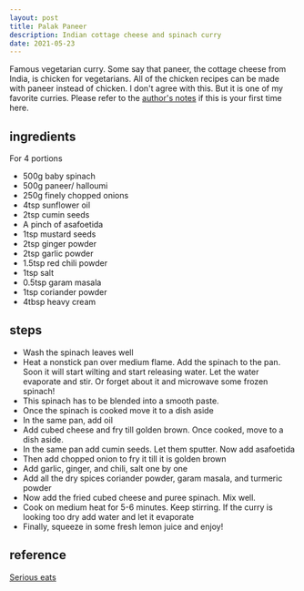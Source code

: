 ```yaml
---
layout: post
title: Palak Paneer
description: Indian cottage cheese and spinach curry
date: 2021-05-23
---
```


Famous vegetarian curry. Some say that paneer, the cottage cheese from India, is chicken for vegetarians. All of the chicken recipes can be made with paneer instead of chicken. I don't agree with this. But it is one of my favorite curries.
Please refer to the [author's notes](https://nchahare.github.io/blog/2022/cooking/) if this is your first time here.

## ingredients
For 4 portions
- 500g baby spinach
- 500g paneer/ halloumi
- 250g finely chopped onions
- 4tsp sunflower oil
- 2tsp cumin seeds
- A pinch of asafoetida
- 1tsp mustard seeds
- 2tsp ginger powder
- 2tsp garlic powder
- 1.5tsp red chili powder
- 1tsp salt
- 0.5tsp garam masala
- 1tsp coriander powder
- 4tbsp heavy cream

## steps

- Wash the spinach leaves well
- Heat a nonstick pan over medium flame. Add the spinach to the pan. Soon it will start wilting and start releasing water. Let the water evaporate and stir. Or forget about it and microwave some frozen spinach!
- This spinach has to be blended into a smooth paste.
- Once the spinach is cooked move it to a dish aside
- In the same pan, add oil
- Add cubed cheese and fry till golden brown. Once cooked, move to a dish aside.
- In the same pan add cumin seeds. Let them sputter. Now add asafoetida
- Then add chopped onion to fry it till it is golden brown
- Add garlic, ginger, and chili, salt one by one
- Add all the dry spices coriander powder, garam masala, and turmeric powder
- Now add the fried cubed cheese and puree spinach. Mix well.
- Cook on medium heat for 5-6 minutes. Keep stirring. If the curry is looking too dry add water and let it evaporate
- Finally, squeeze in some fresh lemon juice and enjoy!

## reference

[Serious eats](https://www.seriouseats.com/palak-paneer-recipe-5705785)
